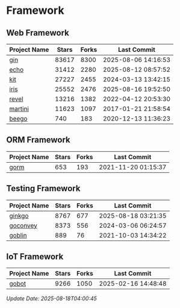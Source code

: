 # Framework

## Web Framework
| Project Name | Stars | Forks | Last Commit |
| ------------ | ----- | ----- | ----------- |
| [gin](https://github.com/gin-gonic/gin) | 83617 | 8300 | 2025-08-06 14:16:53 |
| [echo](https://github.com/labstack/echo) | 31412 | 2280 | 2025-08-12 08:57:52 |
| [kit](https://github.com/go-kit/kit) | 27227 | 2455 | 2024-03-13 13:42:15 |
| [iris](https://github.com/kataras/iris) | 25552 | 2476 | 2025-08-16 19:52:50 |
| [revel](https://github.com/revel/revel) | 13216 | 1382 | 2022-04-12 20:53:30 |
| [martini](https://github.com/go-martini/martini) | 11623 | 1097 | 2017-01-21 21:58:54 |
| [beego](https://github.com/astaxie/beego) | 740 | 183 | 2020-12-13 11:36:23 |

## ORM Framework
| Project Name | Stars | Forks | Last Commit |
| ------------ | ----- | ----- | ----------- |
| [gorm](https://github.com/jinzhu/gorm) | 653 | 193 | 2021-11-20 01:15:37 |

## Testing Framework
| Project Name | Stars | Forks | Last Commit |
| ------------ | ----- | ----- | ----------- |
| [ginkgo](https://github.com/onsi/ginkgo) | 8767 | 677 | 2025-08-18 03:21:35 |
| [goconvey](https://github.com/smartystreets/goconvey) | 8373 | 556 | 2024-03-06 06:24:57 |
| [goblin](https://github.com/franela/goblin) | 889 | 76 | 2021-10-03 14:34:22 |

## IoT Framework
| Project Name | Stars | Forks | Last Commit |
| ------------ | ----- | ----- | ----------- |
| [gobot](https://github.com/hybridgroup/gobot) | 9266 | 1050 | 2025-02-16 14:48:48 |

*Update Date: 2025-08-18T04:00:45*